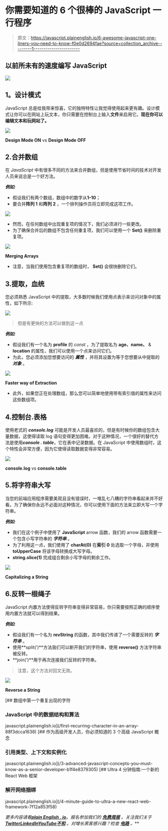 # 你需要知道的 6 个很棒的 JavaScript 一行程序

> 原文：<https://javascript.plainenglish.io/6-awesome-javascript-one-liners-you-need-to-know-f0e0d2694fae?source=collection_archive---------1----------------------->

## 以前所未有的速度编写 JavaScript

![](img/f0eeae6b8a3fe5b559845a898b5b3d6d.png)

## **1。设计模式**

JavaScript 总是给我带来惊喜，它的独特特性让我觉得使用起来更有趣。设计模式让你可以在网站上玩文本，你只需要在控制台上输入**文件**来启用它。**现在你可以编辑文本和玩网站了。**

![](img/e25b9af9e3010bcac74f0158b1e42231.png)

**Design Mode ON** vs **Design Mode OFF**

## 2.合并数组

在 *JavaScript* 中有很多不同的方法来合并数组，但是使用节省时间的技术对开发人员来说总是一个好方法。

***例如:***

*   假设我们有两个数组，数组中的数字从**1–10**；
*   要合并**阵列 1** 和**阵列 2** ，一个排列操作员将立即完成这项工作。

![](img/34059ee806dd5138821abedbe953379f.png)

*   然而，在任何数组中出现重复项的情况下，我们必须进行一些更改。
*   为了确保合并后的数组不包含任何重复项，我们可以使用一个 **Set()** 来删除重复项。

![](img/5493ca61fc0647eb71b69396c05fc144.png)

**Merging Arrays**

*   注意，当我们使用包含重复项的数组时， **Set()** 会很快删除它们。

## 3.提取，血统

您必须熟悉 JavaScript 中的提取，大多数时候我们使用点表示来访问对象中的属性，如下所示:

![](img/d070084dd86ef3ef7051158252c0d7d8.png)

> 但是有更快的方法可以做到这一点

***例如:***

*   假设我们有一个名为 **profile** 的 *const* ，为了提取名为 **age、name、** & **location** 的属性，我们可以使用一个点来访问它们。
*   为此，您必须添加您想要访问的 ***属性*** ，并将其设置为等于您想要从中提取的 ***对象*** 。

![](img/990a172a87a9af1fa7981a569ed79d04.png)

**Faster way of Extraction**

*   此外，如果您正在处理数组，那么您可以简单地使用带有索引值的属性来访问这些数组项。

## 4.控制台.表格

使用老式的 ***console.log*** 可能是开发人员最喜欢的，但是有时候你的数组包含大量数据，这使得读取 log 语句变得更加困难。对于这种情况，一个很好的替代方法是使用***console . table***，它在表中记录数据。在 JavaScript 中使用数组时，这个特性会非常方便，因为它使得读取数据变得非常容易。

![](img/4e6974f97719e398514910015a4f1320.png)

**console.log** vs **console.table**

## 5.将字符串大写

当您的前端应用程序需要美观且没有错误时，一堆乱七八糟的字符串看起来并不好看。为了确保你永远不必面对这种情况，你可以使用下面的方法来立即大写一个字符串。

***例如:***

*   我们在这个例子中使用了 **JavaScript** arrow 函数，我们的 arrow 函数需要一个包含小写字符串的 ***字符串*** 。
*   为了利用这一点，我们使用了 **charAt(0)** 在**索引 0** 处选取一个字母，并使用 **toUpperCase** 将该字母转换成大写字母。
*   **string.slice(1)** 完成组合剩余小写字母的剩余工作。

![](img/96a3a2e0da46a18f3aa0b994c3caf336.png)

**Capitalizing a String**

## 6.反转一根绳子

JavaScript 内置方法使得反转字符串变得非常容易，你只需要按照正确的顺序使用内置方法就可以得到结果。

***例如:***

*   假设我们有一个名为 **revString** 的函数，其中我们传递了一个需要反转的 ***字符串*** 。
*   使用**split(')**方法我们可以断开我们的字符串，使用 **reverse()** 方法字符串被反转。
*   **join(')**用于再次连接我们反转的字符串。

> 注意，这个方法对回文无效。

![](img/daf96365d8ba608e39bb6be0119bf500.png)

**Reverse a String**

[](/first-recurring-character-in-an-array-88f3dcca1638) [## 数组中第一个重复出现的字符

### JavaScript 中的数据结构和算法

javascript.plainenglish.io](/first-recurring-character-in-an-array-88f3dcca1638) [](/3-advanced-javascript-concepts-you-must-know-as-a-senior-developer-b1f4e8379305) [## 作为高级开发人员，你必须知道的 3 个高级 JavaScript 概念

### 引用类型、上下文和实例化

javascript.plainenglish.io](/3-advanced-javascript-concepts-you-must-know-as-a-senior-developer-b1f4e8379305) [](/4-minute-guide-to-ultra-a-new-react-web-framework-7f12a853f58) [## Ultra 4 分钟指南:一个新的 React Web 框架

### 解开网络捆绑

javascript.plainenglish.io](/4-minute-guide-to-ultra-a-new-react-web-framework-7f12a853f58) 

*更多内容请看*[***plain English . io***](https://plainenglish.io/)*。报名参加我们的* [***免费周报***](http://newsletter.plainenglish.io/) *。关注我们关于*[***Twitter***](https://twitter.com/inPlainEngHQ)[***LinkedIn***](https://www.linkedin.com/company/inplainenglish/)*[***YouTube***](https://www.youtube.com/channel/UCtipWUghju290NWcn8jhyAw)*[***不和***](https://discord.gg/GtDtUAvyhW) *。对增长黑客感兴趣？检查* [***电路***](https://circuit.ooo/) *。***